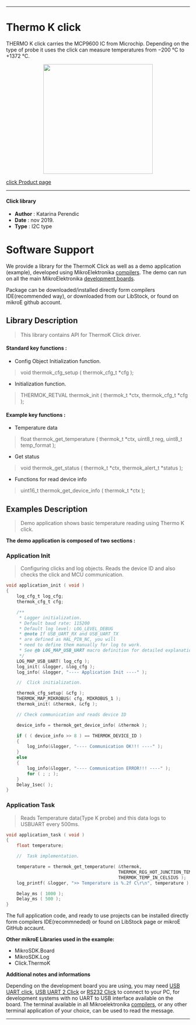 
 

---
# Thermo K click

THERMO K click carries the MCP9600 IC from Microchip. Depending on the type of probe it uses the click can measure temperatures from −200 °C to +1372 °C.

<p align="center">
  <img src="https://download.mikroe.com/images/click_for_ide/thermok_click.png" height=300px>
</p>

[click Product page](https://www.mikroe.com/thermo-k-click)

---


#### Click library 

- **Author**        : Katarina Perendic
- **Date**          : nov 2019.
- **Type**          : I2C type


# Software Support

We provide a library for the ThermoK Click 
as well as a demo application (example), developed using MikroElektronika 
[compilers](https://shop.mikroe.com/compilers). 
The demo can run on all the main MikroElektronika [development boards](https://shop.mikroe.com/development-boards).

Package can be downloaded/installed directly form compilers IDE(recommended way), or downloaded from our LibStock, or found on mikroE github account. 

## Library Description

> This library contains API for ThermoK Click driver.

#### Standard key functions :

- Config Object Initialization function.
> void thermok_cfg_setup ( thermok_cfg_t *cfg ); 
 
- Initialization function.
> THERMOK_RETVAL thermok_init ( thermok_t *ctx, thermok_cfg_t *cfg );


#### Example key functions :

- Temperature data
> float thermok_get_temperature ( thermok_t *ctx, uint8_t reg, uint8_t temp_format );
 
- Get status
> void thermok_get_status ( thermok_t *ctx, thermok_alert_t *status );

- Functions for read device info
> uint16_t thermok_get_device_info ( thermok_t *ctx );

## Examples Description

> Demo application shows basic temperature reading using Thermo K click.

**The demo application is composed of two sections :**

### Application Init 

> Configuring clicks and log objects.
> Reads the device ID and also checks the click and MCU communication.

```c
void application_init ( void )
{
    log_cfg_t log_cfg;
    thermok_cfg_t cfg;

    /** 
     * Logger initialization.
     * Default baud rate: 115200
     * Default log level: LOG_LEVEL_DEBUG
     * @note If USB_UART_RX and USB_UART_TX 
     * are defined as HAL_PIN_NC, you will 
     * need to define them manually for log to work. 
     * See @b LOG_MAP_USB_UART macro definition for detailed explanation.
     */
    LOG_MAP_USB_UART( log_cfg );
    log_init( &logger, &log_cfg );
    log_info( &logger, "---- Application Init ----" );

    //  Click initialization.

    thermok_cfg_setup( &cfg );
    THERMOK_MAP_MIKROBUS( cfg, MIKROBUS_1 );
    thermok_init( &thermok, &cfg );

    // Check communication and reads device ID

    device_info = thermok_get_device_info( &thermok );

    if ( ( device_info >> 8 ) == THERMOK_DEVICE_ID )
    {
        log_info(&logger, "---- Communication OK!!! ----" );
    }
    else
    {
        log_info(&logger, "---- Communication ERROR!!! ----" );
        for ( ; ; );
    }
    Delay_1sec( );
}
```

### Application Task

> Reads Temperature data(Type K probe) and this data logs to USBUART every 500ms.

```c
void application_task ( void )
{
    float temperature;

    //  Task implementation.

    temperature = thermok_get_temperature( &thermok, 
                                           THERMOK_REG_HOT_JUNCTION_TEMP_THR, 
                                           THERMOK_TEMP_IN_CELSIUS );
    log_printf( &logger, ">> Temperature is %.2f C\r\n", temperature );

    Delay_ms ( 1000 );
    Delay_ms ( 500 );
}
```

The full application code, and ready to use projects can be  installed directly form compilers IDE(recommneded) or found on LibStock page or mikroE GitHub accaunt.

**Other mikroE Libraries used in the example:** 

- MikroSDK.Board
- MikroSDK.Log
- Click.ThermoK

**Additional notes and informations**

Depending on the development board you are using, you may need 
[USB UART click](https://shop.mikroe.com/usb-uart-click), 
[USB UART 2 Click](https://shop.mikroe.com/usb-uart-2-click) or 
[RS232 Click](https://shop.mikroe.com/rs232-click) to connect to your PC, for 
development systems with no UART to USB interface available on the board. The 
terminal available in all Mikroelektronika 
[compilers](https://shop.mikroe.com/compilers), or any other terminal application 
of your choice, can be used to read the message.



---
